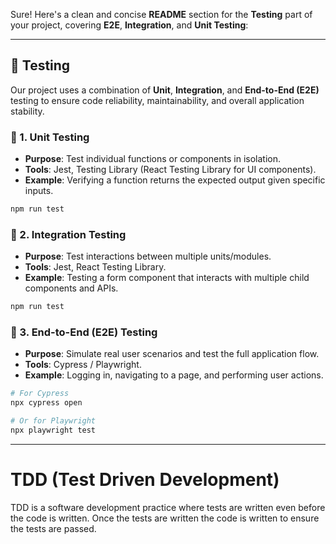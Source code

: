 Sure! Here's a clean and concise **README** section for the **Testing** part of your project, covering **E2E**, **Integration**, and **Unit Testing**:

---

## 🧪 Testing

Our project uses a combination of **Unit**, **Integration**, and **End-to-End (E2E)** testing to ensure code reliability, maintainability, and overall application stability.

### 🔹 1. Unit Testing
- **Purpose**: Test individual functions or components in isolation.
- **Tools**: Jest, Testing Library (React Testing Library for UI components).
- **Example**: Verifying a function returns the expected output given specific inputs.

```bash
npm run test
```

### 🔹 2. Integration Testing
- **Purpose**: Test interactions between multiple units/modules.
- **Tools**: Jest, React Testing Library.
- **Example**: Testing a form component that interacts with multiple child components and APIs.

```bash
npm run test
```

### 🔹 3. End-to-End (E2E) Testing
- **Purpose**: Simulate real user scenarios and test the full application flow.
- **Tools**: Cypress / Playwright.
- **Example**: Logging in, navigating to a page, and performing user actions.

```bash
# For Cypress
npx cypress open

# Or for Playwright
npx playwright test
```

---

# TDD (Test Driven Development)
TDD is a software development practice where tests are written even before the code is written.
Once the tests are written the code is written to ensure the tests are passed.
